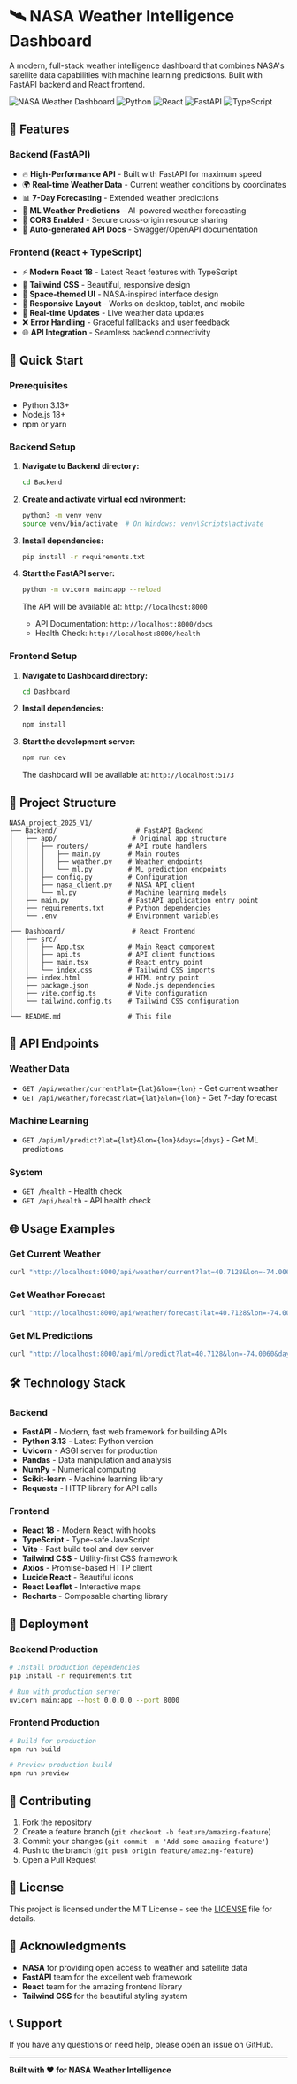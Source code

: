 # 🛰️ NASA Weather Intelligence Dashboard

A modern, full-stack weather intelligence dashboard that combines NASA's satellite data capabilities with machine learning predictions. Built with FastAPI backend and React frontend.

![NASA Weather Dashboard](https://img.shields.io/badge/NASA-Weather%20Intelligence-blue?style=for-the-badge&logo=nasa)
![Python](https://img.shields.io/badge/Python-3.13-blue?style=flat-square&logo=python)
![React](https://img.shields.io/badge/React-18.2-blue?style=flat-square&logo=react)
![FastAPI](https://img.shields.io/badge/FastAPI-Latest-green?style=flat-square&logo=fastapi)
![TypeScript](https://img.shields.io/badge/TypeScript-5.3-blue?style=flat-square&logo=typescript)

## 🌟 Features

### Backend (FastAPI)

- 🔥 **High-Performance API** - Built with FastAPI for maximum speed
- 🌍 **Real-time Weather Data** - Current weather conditions by coordinates
- 📊 **7-Day Forecasting** - Extended weather predictions
- 🤖 **ML Weather Predictions** - AI-powered weather forecasting
- 🔐 **CORS Enabled** - Secure cross-origin resource sharing
- 📖 **Auto-generated API Docs** - Swagger/OpenAPI documentation

### Frontend (React + TypeScript)

- ⚡ **Modern React 18** - Latest React features with TypeScript
- 🎨 **Tailwind CSS** - Beautiful, responsive design
- 🌌 **Space-themed UI** - NASA-inspired interface design
- 📱 **Responsive Layout** - Works on desktop, tablet, and mobile
- 🔄 **Real-time Updates** - Live weather data updates
- ❌ **Error Handling** - Graceful fallbacks and user feedback
- 🌐 **API Integration** - Seamless backend connectivity

## 🚀 Quick Start

### Prerequisites

- Python 3.13+
- Node.js 18+
- npm or yarn

### Backend Setup

1. **Navigate to Backend directory:**

   ```bash
   cd Backend
   ```

2. **Create and activate virtual ecd nvironment:**

   ```bash
   python3 -m venv venv
   source venv/bin/activate  # On Windows: venv\Scripts\activate
   ```

3. **Install dependencies:**

   ```bash
   pip install -r requirements.txt
   ```

4. **Start the FastAPI server:**

   ```bash
   python -m uvicorn main:app --reload
   ```

   The API will be available at: `http://localhost:8000`

   - API Documentation: `http://localhost:8000/docs`
   - Health Check: `http://localhost:8000/health`

### Frontend Setup

1. **Navigate to Dashboard directory:**

   ```bash
   cd Dashboard
   ```

2. **Install dependencies:**

   ```bash
   npm install
   ```

3. **Start the development server:**

   ```bash
   npm run dev
   ```

   The dashboard will be available at: `http://localhost:5173`

## 📂 Project Structure

```
NASA_project_2025_V1/
├── Backend/                    # FastAPI Backend
│   ├── app/                   # Original app structure
│   │   ├── routers/          # API route handlers
│   │   │   ├── main.py       # Main routes
│   │   │   ├── weather.py    # Weather endpoints
│   │   │   └── ml.py         # ML prediction endpoints
│   │   ├── config.py         # Configuration
│   │   ├── nasa_client.py    # NASA API client
│   │   └── ml.py             # Machine learning models
│   ├── main.py               # FastAPI application entry point
│   ├── requirements.txt      # Python dependencies
│   └── .env                  # Environment variables
│
├── Dashboard/                 # React Frontend
│   ├── src/
│   │   ├── App.tsx           # Main React component
│   │   ├── api.ts            # API client functions
│   │   ├── main.tsx          # React entry point
│   │   └── index.css         # Tailwind CSS imports
│   ├── index.html            # HTML entry point
│   ├── package.json          # Node.js dependencies
│   ├── vite.config.ts        # Vite configuration
│   └── tailwind.config.ts    # Tailwind CSS configuration
│
└── README.md                 # This file
```

## 🔧 API Endpoints

### Weather Data

- `GET /api/weather/current?lat={lat}&lon={lon}` - Get current weather
- `GET /api/weather/forecast?lat={lat}&lon={lon}` - Get 7-day forecast

### Machine Learning

- `GET /api/ml/predict?lat={lat}&lon={lon}&days={days}` - Get ML predictions

### System

- `GET /health` - Health check
- `GET /api/health` - API health check

## 🌐 Usage Examples

### Get Current Weather

```bash
curl "http://localhost:8000/api/weather/current?lat=40.7128&lon=-74.0060"
```

### Get Weather Forecast

```bash
curl "http://localhost:8000/api/weather/forecast?lat=40.7128&lon=-74.0060"
```

### Get ML Predictions

```bash
curl "http://localhost:8000/api/ml/predict?lat=40.7128&lon=-74.0060&days=7"
```

## 🛠️ Technology Stack

### Backend

- **FastAPI** - Modern, fast web framework for building APIs
- **Python 3.13** - Latest Python version
- **Uvicorn** - ASGI server for production
- **Pandas** - Data manipulation and analysis
- **NumPy** - Numerical computing
- **Scikit-learn** - Machine learning library
- **Requests** - HTTP library for API calls

### Frontend

- **React 18** - Modern React with hooks
- **TypeScript** - Type-safe JavaScript
- **Vite** - Fast build tool and dev server
- **Tailwind CSS** - Utility-first CSS framework
- **Axios** - Promise-based HTTP client
- **Lucide React** - Beautiful icons
- **React Leaflet** - Interactive maps
- **Recharts** - Composable charting library

## 🚀 Deployment

### Backend Production

```bash
# Install production dependencies
pip install -r requirements.txt

# Run with production server
uvicorn main:app --host 0.0.0.0 --port 8000
```

### Frontend Production

```bash
# Build for production
npm run build

# Preview production build
npm run preview
```

## 🤝 Contributing

1. Fork the repository
2. Create a feature branch (`git checkout -b feature/amazing-feature`)
3. Commit your changes (`git commit -m 'Add some amazing feature'`)
4. Push to the branch (`git push origin feature/amazing-feature`)
5. Open a Pull Request

## 📄 License

This project is licensed under the MIT License - see the [LICENSE](LICENSE) file for details.

## 🙏 Acknowledgments

- **NASA** for providing open access to weather and satellite data
- **FastAPI** team for the excellent web framework
- **React** team for the amazing frontend library
- **Tailwind CSS** for the beautiful styling system

## 📞 Support

If you have any questions or need help, please open an issue on GitHub.

---

**Built with ❤️ for NASA Weather Intelligence**
